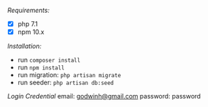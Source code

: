 *Requirements:*
- [X] php 7.1
- [X] npm 10.x

*Installation:*
- run `composer install`
- run `npm install`
- run migration: `php artisan migrate`
- run seeder: `php artisan db:seed`

*Login Credential*
email: godwinh@gmail.com
password: password
